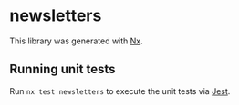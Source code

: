 # newsletters

This library was generated with [Nx](https://nx.dev).

## Running unit tests

Run `nx test newsletters` to execute the unit tests via [Jest](https://jestjs.io).
